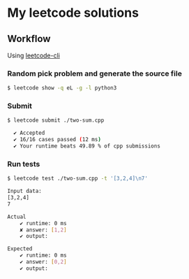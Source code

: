 # My leetcode solutions

## Workflow

Using [leetcode-cli](https://skygragon.github.io/leetcode-cli/)

### Random pick problem and generate the source file

```bash
$ leetcode show -q eL -g -l python3
```

### Submit

```bash
$ leetcode submit ./two-sum.cpp

  ✔ Accepted
  ✔ 16/16 cases passed (12 ms)
  ✔ Your runtime beats 49.89 % of cpp submissions
```

### Run tests

```bash
$ leetcode test ./two-sum.cpp -t '[3,2,4]\n7'

Input data:
[3,2,4]
7

Actual
    ✔ runtime: 0 ms
    ✘ answer: [1,2]
    ✔ output:

Expected
    ✔ runtime: 0 ms
    ✔ answer: [0,2]
    ✔ output:
```
